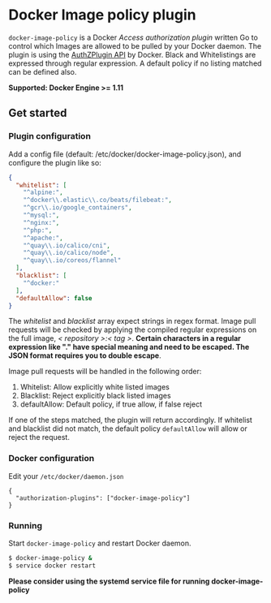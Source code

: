 # Docker Image policy plugin

`docker-image-policy` is a Docker *Access authorization plugin* written Go to control
which Images are allowed to be pulled by your Docker daemon. The plugin is using
the [AuthZPlugin API](https://docs.docker.com/engine/extend/plugins_authorization/)
by Docker. Black and Whitelistings are expressed through regular expression.
A default policy if no listing matched can be defined also.

**Supported: Docker Engine >= 1.11**

## Get started

### Plugin configuration

Add a config file (default: /etc/docker/docker-image-policy.json), and configure the plugin like so:

```json
{
  "whitelist": [
    "^alpine:",
    "^docker\\.elastic\\.co/beats/filebeat:",
    "^gcr\\.io/google_containers",
    "^mysql:",
    "^nginx:",
    "^php:",
    "^apache:",
    "^quay\\.io/calico/cni",
    "^quay\\.io/calico/node",
    "^quay\\.io/coreos/flannel"
  ],
  "blacklist": [
    "^docker:"
  ],
  "defaultAllow": false
}
```
The *whitelist* and *blacklist* array expect strings in regex format. Image pull requests will be checked by applying the compiled regular expressions on the full image, *< repository >:< tag >*.
**Certain characters in a regular expression like "." have special meaning and need to be escaped. The JSON format requires you to double escape**.

Image pull requests will be handled in the following order:

1. Whitelist: Allow explicitly white listed images
1. Blacklist: Reject explicitly black listed images
1. defaultAllow: Default policy, if true allow, if false reject

If one of the steps matched, the plugin will return accordingly. If whitelist and blacklist did not match, the default policy `defaultAllow` will allow or reject the request.

### Docker configuration

Edit your `/etc/docker/daemon.json`

```
{
  "authorization-plugins": ["docker-image-policy"]
}
```

### Running

Start `docker-image-policy` and restart Docker daemon.

```sh
$ docker-image-policy &
$ service docker restart
```

**Please consider using the systemd service file for running docker-image-policy**
